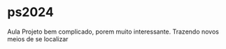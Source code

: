 # ps2024
Aula
Projeto bem complicado, porem muito interessante. Trazendo novos meios de se localizar

